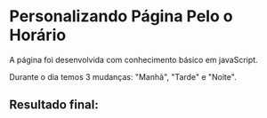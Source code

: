 <h1>Personalizando Página Pelo o Horário</h1>

<p>A página foi desenvolvida com conhecimento básico em javaScript.

Durante o dia temos 3 mudanças: "Manhã", "Tarde" e "Noite".

## Resultado final: